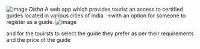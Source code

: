 ![image](https://github.com/sanchitaa14/disha/assets/118709611/a0171d4d-bdb1-4b3c-8b93-47d4275898f0)
*Disha*
A web app which provides tourist an access to certified guides located in various cities of India.
->with an option for someone to register as a guide.
![image](https://github.com/sanchitaa14/disha/assets/118709611/1e6117fb-28bd-49f7-bc43-2853ed5d1d84)

and for the touirsts to select the guide they prefer as per their requirements and the price of the guide

